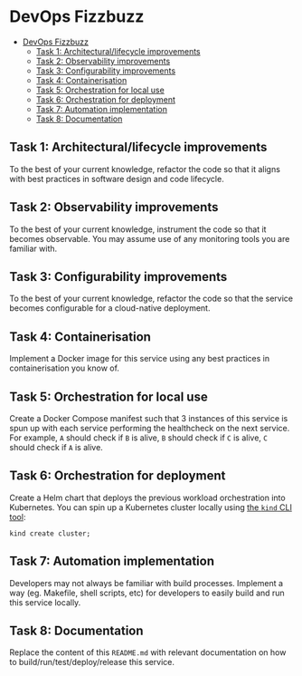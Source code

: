 # DevOps Fizzbuzz

- [DevOps Fizzbuzz](#devops-fizzbuzz)
  - [Task 1: Architectural/lifecycle improvements](#task-1-architecturallifecycle-improvements)
  - [Task 2: Observability improvements](#task-2-observability-improvements)
  - [Task 3: Configurability improvements](#task-3-configurability-improvements)
  - [Task 4: Containerisation](#task-4-containerisation)
  - [Task 5: Orchestration for local use](#task-5-orchestration-for-local-use)
  - [Task 6: Orchestration for deployment](#task-6-orchestration-for-deployment)
  - [Task 7: Automation implementation](#task-7-automation-implementation)
  - [Task 8: Documentation](#task-8-documentation)

## Task 1: Architectural/lifecycle improvements

To the best of your current knowledge, refactor the code so that it aligns with best practices in software design and code lifecycle.

## Task 2: Observability improvements

To the best of your current knowledge, instrument the code so that it becomes observable. You may assume use of any monitoring tools you are familiar with.

## Task 3: Configurability improvements

To the best of your current knowledge, refactor the code so that the service becomes configurable for a cloud-native deployment.

## Task 4: Containerisation

Implement a Docker image for this service using any best practices in containerisation you know of.

## Task 5: Orchestration for local use

Create a Docker Compose manifest such that 3 instances of this service is spun up with each service performing the healthcheck on the next service. For example, `A` should check if `B` is alive, `B` should check if `C` is alive, `C` should check if `A` is alive.

## Task 6: Orchestration for deployment

Create a Helm chart that deploys the previous workload orchestration into Kubernetes. You can spin up a Kubernetes cluster locally using [the `kind` CLI tool](https://kind.sigs.k8s.io/):

```
kind create cluster;
```

## Task 7: Automation implementation

Developers may not always be familiar with build processes. Implement a way (eg. Makefile, shell scripts, etc) for developers to easily build and run this service locally.

## Task 8: Documentation

Replace the content of this `README.md` with relevant documentation on how to build/run/test/deploy/release this service.
